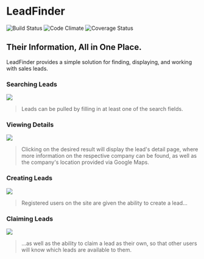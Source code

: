 # LeadFinder

![Build Status](https://codeship.com/projects/5efb7a20-9b6a-0133-58d8-2e4a8a945ddd/status?branch=master)
![Code Climate](https://codeclimate.com/github/tomfafard/lead_finder.png)
![Coverage Status](https://coveralls.io/repos/tomfafard/lead_finder/badge.png)

## Their Information, All in One Place.

LeadFinder provides a simple solution for finding, displaying, and working with sales leads.

[LeadFinder.herokuapp.com]: http://leadfinder.herokuapp.com

### Searching Leads
![](http://i.imgur.com/rUIGqiO.png)

>Leads can be pulled by filling in at least one of the search fields.

### Viewing Details
![](http://i.imgur.com/5cHvy2W.jpg)

>Clicking on the desired result will display the lead's detail page, where more information on the respective company can be found, as well as the company's location provided via Google Maps.

### Creating Leads
![](http://i.imgur.com/r75nRbg.png)

>Registered users on the site are given the ability to create a lead...

### Claiming Leads
![](http://i.imgur.com/zh5UNVq.png)

>...as well as the ability to claim a lead as their own, so that other users will know which leads are available to them.
